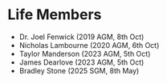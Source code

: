 # Life Members

- Dr. Joel Fenwick (2019 AGM, 8th Oct)
- Nicholas Lambourne (2020 AGM, 6th Oct)
- Taylor Manderson (2023 AGM, 5th Oct)
- James Dearlove (2023 AGM, 5th Oct)
- Bradley Stone (2025 SGM, 8th May)
